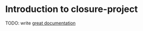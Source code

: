 # Introduction to closure-project

TODO: write [great documentation](http://jacobian.org/writing/what-to-write/)
